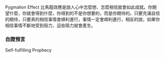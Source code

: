 Pygmalion Effect
比馬龍效應是說人心中怎麼想、怎麼相信就會如此成就。你期望什麼，你就會得到什麼，你得到的不是你想要的，而是你期待的。只要充滿自信的期待，只要真的相信事情會順利進行，事情一定會順利進行，相反的說，如果你相信事情不斷地受到阻力，這些阻力就會產生。

### 自證預言
Self-fulfilling Prophecy